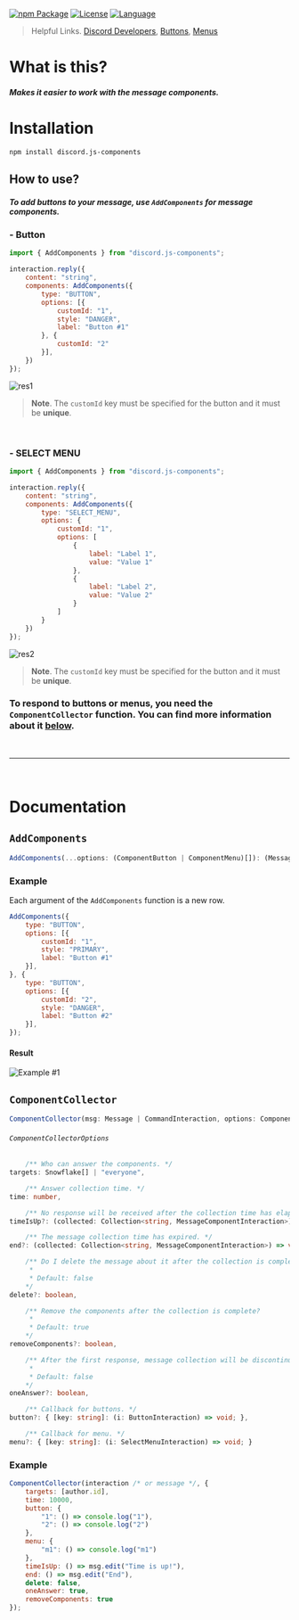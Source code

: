 [![npm Package](https://img.shields.io/badge/npm-v1.0.5-blue?style=for-the-badge&logo=appveyor)](https://www.npmjs.org/package/discord.js-components) [![License](https://img.shields.io/badge/license-ISC-green?style=for-the-badge&logo=appveyor)](https://github.com/Inadequado4192/discord.js-components/blob/master/LICENSE) [![Language](https://img.shields.io/badge/Language-JS_%2FTS-yellowgreen?style=for-the-badge&logo=appveyor)](https://www.npmjs.com/package/discord.js-components)

> Helpful Links.
> [Discord Developers](https://discord.com/developers/docs/interactions/message-components), [Buttons](https://discordjs.guide/interactions/buttons.html#component-collectors), [Menus](https://discordjs.guide/interactions/select-menus.html#component-collectors)

# What is this?

##### Makes it easier to work with the message components.

# Installation

`npm install discord.js-components`

## How to use?

##### To add buttons to your message, use `AddComponents` for message components.
### - Button
```js
import { AddComponents } from "discord.js-components";

interaction.reply({
    content: "string",
    components: AddComponents({
        type: "BUTTON",
        options: [{
            customId: "1",
            style: "DANGER",
            label: "Button #1"
        }, {
            customId: "2"
        }],
    })
});
```
![res1](https://cdn.discordapp.com/attachments/543096648046346241/875357571135971328/unknown.png)
> **Note**.
> The `customId` key must be specified for the button and it must be **unique**.

&ensp;
### - SELECT MENU
```js
import { AddComponents } from "discord.js-components";

interaction.reply({
    content: "string",
    components: AddComponents({
        type: "SELECT_MENU",
        options: {
            customId: "1",
            options: [
                {
                    label: "Label 1",
                    value: "Value 1"
                },
                {
                    label: "Label 2",
                    value: "Value 2"
                }
            ]
        }
    })
});
```
![res2](https://cdn.discordapp.com/attachments/543096648046346241/875358038545010708/unknown.png)
> **Note**.
> The `customId` key must be specified for the button and it must be **unique**.

### To respond to buttons or menus, you need the `ComponentCollector` function. You can find more information about it [below](#componentcollector).

&ensp;

---

&ensp;

# Documentation
## `AddComponents`
```ts
AddComponents(...options: (ComponentButton | ComponentMenu)[]): (MessageActionRow | MessageActionRowOptions)[];
```

### Example
Each argument of the `AddComponents` function is a new row.
```js
AddComponents({
    type: "BUTTON",
    options: [{
        customId: "1",
        style: "PRIMARY",
        label: "Button #1"
    }],
}, {
    type: "BUTTON",
    options: [{
        customId: "2",
        style: "DANGER",
        label: "Button #2"
    }],
});
```
#### Result
![Example #1](https://cdn.discordapp.com/attachments/543096648046346241/875353189094936576/unknown.png)

## `ComponentCollector`
```ts
ComponentCollector(msg: Message | CommandInteraction, options: ComponentCollectorOptions): Promise<void>
```
###### `ComponentCollectorOptions`
```ts
    /** Who can answer the components. */
targets: Snowflake[] | "everyone",

    /** Answer collection time. */
time: number,

    /** No response will be received after the collection time has elapsed. ("end" will still be called). */
timeIsUp?: (collected: Collection<string, MessageComponentInteraction>) => void,

    /** The message collection time has expired. */
end?: (collected: Collection<string, MessageComponentInteraction>) => void,

    /** Do I delete the message about it after the collection is complete?
     * 
     * Default: false
    */
delete?: boolean,

    /** Remove the components after the collection is complete?
     * 
     * Default: true
    */
removeComponents?: boolean,

    /** After the first response, message collection will be discontinued.
     * 
     * Default: false
    */
oneAnswer?: boolean,

    /** Callback for buttons. */
button?: { [key: string]: (i: ButtonInteraction) => void; },

    /** Callback for menu. */
menu?: { [key: string]: (i: SelectMenuInteraction) => void; }
```
### Example
```js
ComponentCollector(interaction /* or message */, {
    targets: [author.id],
    time: 10000,
    button: {
        "1": () => console.log("1"),
        "2": () => console.log("2")
    },
    menu: {
        "m1": () => console.log("m1")
    },
    timeIsUp: () => msg.edit("Time is up!"),
    end: () => msg.edit("End"),
    delete: false,
    oneAnswer: true,
    removeComponents: true
});
```

